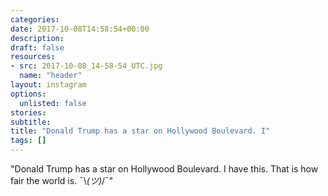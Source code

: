 ```yaml
---
categories:
date: 2017-10-08T14:58:54+00:00
description:
draft: false
resources:
- src: 2017-10-08_14-58-54_UTC.jpg
  name: "header"
layout: instagram
options:
  unlisted: false
stories:
subtitle:
title: "Donald Trump has a star on Hollywood Boulevard. I"
tags: []
---
```


"Donald Trump has a star on Hollywood Boulevard. I have this. That is how fair the world is. ¯\\_(ツ)_/¯"
